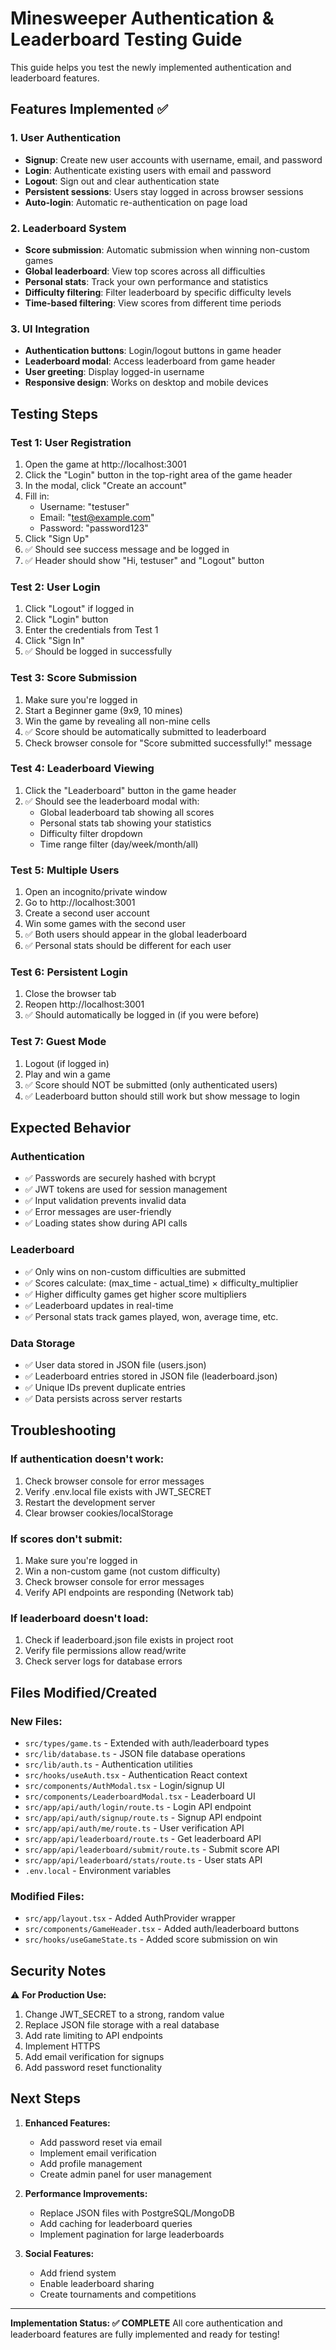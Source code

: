 # Minesweeper Authentication & Leaderboard Testing Guide

This guide helps you test the newly implemented authentication and leaderboard features.

## Features Implemented ✅

### 1. User Authentication
- **Signup**: Create new user accounts with username, email, and password
- **Login**: Authenticate existing users with email and password
- **Logout**: Sign out and clear authentication state
- **Persistent sessions**: Users stay logged in across browser sessions
- **Auto-login**: Automatic re-authentication on page load

### 2. Leaderboard System
- **Score submission**: Automatic submission when winning non-custom games
- **Global leaderboard**: View top scores across all difficulties
- **Personal stats**: Track your own performance and statistics
- **Difficulty filtering**: Filter leaderboard by specific difficulty levels
- **Time-based filtering**: View scores from different time periods

### 3. UI Integration
- **Authentication buttons**: Login/logout buttons in game header
- **Leaderboard modal**: Access leaderboard from game header
- **User greeting**: Display logged-in username
- **Responsive design**: Works on desktop and mobile devices

## Testing Steps

### Test 1: User Registration
1. Open the game at http://localhost:3001
2. Click the "Login" button in the top-right area of the game header
3. In the modal, click "Create an account"
4. Fill in:
   - Username: "testuser"
   - Email: "test@example.com"
   - Password: "password123"
5. Click "Sign Up"
6. ✅ Should see success message and be logged in
7. ✅ Header should show "Hi, testuser" and "Logout" button

### Test 2: User Login
1. Click "Logout" if logged in
2. Click "Login" button
3. Enter the credentials from Test 1
4. Click "Sign In"
5. ✅ Should be logged in successfully

### Test 3: Score Submission
1. Make sure you're logged in
2. Start a Beginner game (9x9, 10 mines)
3. Win the game by revealing all non-mine cells
4. ✅ Score should be automatically submitted to leaderboard
5. Check browser console for "Score submitted successfully!" message

### Test 4: Leaderboard Viewing
1. Click the "Leaderboard" button in the game header
2. ✅ Should see the leaderboard modal with:
   - Global leaderboard tab showing all scores
   - Personal stats tab showing your statistics
   - Difficulty filter dropdown
   - Time range filter (day/week/month/all)

### Test 5: Multiple Users
1. Open an incognito/private window
2. Go to http://localhost:3001
3. Create a second user account
4. Win some games with the second user
5. ✅ Both users should appear in the global leaderboard
6. ✅ Personal stats should be different for each user

### Test 6: Persistent Login
1. Close the browser tab
2. Reopen http://localhost:3001
3. ✅ Should automatically be logged in (if you were before)

### Test 7: Guest Mode
1. Logout (if logged in)
2. Play and win a game
3. ✅ Score should NOT be submitted (only authenticated users)
4. ✅ Leaderboard button should still work but show message to login

## Expected Behavior

### Authentication
- ✅ Passwords are securely hashed with bcrypt
- ✅ JWT tokens are used for session management
- ✅ Input validation prevents invalid data
- ✅ Error messages are user-friendly
- ✅ Loading states show during API calls

### Leaderboard
- ✅ Only wins on non-custom difficulties are submitted
- ✅ Scores calculate: (max_time - actual_time) × difficulty_multiplier
- ✅ Higher difficulty games get higher score multipliers
- ✅ Leaderboard updates in real-time
- ✅ Personal stats track games played, won, average time, etc.

### Data Storage
- ✅ User data stored in JSON file (users.json)
- ✅ Leaderboard entries stored in JSON file (leaderboard.json)
- ✅ Unique IDs prevent duplicate entries
- ✅ Data persists across server restarts

## Troubleshooting

### If authentication doesn't work:
1. Check browser console for error messages
2. Verify .env.local file exists with JWT_SECRET
3. Restart the development server
4. Clear browser cookies/localStorage

### If scores don't submit:
1. Make sure you're logged in
2. Win a non-custom game (not custom difficulty)
3. Check browser console for error messages
4. Verify API endpoints are responding (Network tab)

### If leaderboard doesn't load:
1. Check if leaderboard.json file exists in project root
2. Verify file permissions allow read/write
3. Check server logs for database errors

## Files Modified/Created

### New Files:
- `src/types/game.ts` - Extended with auth/leaderboard types
- `src/lib/database.ts` - JSON file database operations
- `src/lib/auth.ts` - Authentication utilities
- `src/hooks/useAuth.tsx` - Authentication React context
- `src/components/AuthModal.tsx` - Login/signup UI
- `src/components/LeaderboardModal.tsx` - Leaderboard UI
- `src/app/api/auth/login/route.ts` - Login API endpoint
- `src/app/api/auth/signup/route.ts` - Signup API endpoint
- `src/app/api/auth/me/route.ts` - User verification API
- `src/app/api/leaderboard/route.ts` - Get leaderboard API
- `src/app/api/leaderboard/submit/route.ts` - Submit score API
- `src/app/api/leaderboard/stats/route.ts` - User stats API
- `.env.local` - Environment variables

### Modified Files:
- `src/app/layout.tsx` - Added AuthProvider wrapper
- `src/components/GameHeader.tsx` - Added auth/leaderboard buttons
- `src/hooks/useGameState.ts` - Added score submission on win

## Security Notes

⚠️ **For Production Use:**
1. Change JWT_SECRET to a strong, random value
2. Replace JSON file storage with a real database
3. Add rate limiting to API endpoints
4. Implement HTTPS
5. Add email verification for signups
6. Add password reset functionality

## Next Steps

1. **Enhanced Features:**
   - Add password reset via email
   - Implement email verification
   - Add profile management
   - Create admin panel for user management

2. **Performance Improvements:**
   - Replace JSON files with PostgreSQL/MongoDB
   - Add caching for leaderboard queries
   - Implement pagination for large leaderboards

3. **Social Features:**
   - Add friend system
   - Enable leaderboard sharing
   - Create tournaments and competitions

---

**Implementation Status: ✅ COMPLETE**
All core authentication and leaderboard features are fully implemented and ready for testing!
